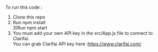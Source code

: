 To run this code :<br>
1) Clone this repo<br>
2) Run npm install<br>
3)Run npm start<br>
4) You must add your own API key in the src/App.js file to connect to Clarifai.<br>
You can grab Clarifai API key here :https://www.clarifai.com/
